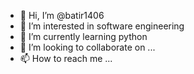 - 👋 Hi, I’m @batir1406
- 👀 I’m interested in software engineering
- 🌱 I’m currently learning python
- 💞️ I’m looking to collaborate on ...
- 📫 How to reach me ...

<!---
batir1406/batir1406 is a ✨ special ✨ repository because its `README.md` (this file) appears on your GitHub profile.
You can click the Preview link to take a look at your changes.
--->
